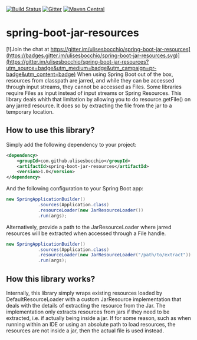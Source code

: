 [![Build Status](https://travis-ci.org/ulisesbocchio/spring-boot-jar-resources.svg?branch=master)](https://travis-ci.org/ulisesbocchio/spring-boot-jar-resources)
[![Gitter](https://badges.gitter.im/Join%20Chat.svg)](https://gitter.im/ulisesbocchio/spring-boot-jar-resources?utm_source=badge&utm_medium=badge&utm_campaign=pr-badge)
[![Maven Central](https://maven-badges.herokuapp.com/maven-central/com.github.ulisesbocchio/spring-boot-jar-resources/badge.svg?style=plastic)](https://maven-badges.herokuapp.com/maven-central/com.github.ulisesbocchio/spring-boot-jar-resources)

# spring-boot-jar-resources

[![Join the chat at https://gitter.im/ulisesbocchio/spring-boot-jar-resources](https://badges.gitter.im/ulisesbocchio/spring-boot-jar-resources.svg)](https://gitter.im/ulisesbocchio/spring-boot-jar-resources?utm_source=badge&utm_medium=badge&utm_campaign=pr-badge&utm_content=badge)
When using Spring Boot out of the box, resources from classpath are jarred, and while they can be accessed through input streams, they cannot be accessed as Files. Some libraries require Files as input instead of input streams or Spring Resources. This library deals whith that limitation by allowing you to do resource.getFile() on any jarred resource. It does so by extracting the file from the jar to a temporary location.

## How to use this library?

Simply add the following dependency to your project:

```xml
<dependency>
	<groupId>com.github.ulisesbocchio</groupId>
	<artifactId>spring-boot-jar-resources</artifactId>
	<version>1.0</version>
</dependency>
```

And the following configuration to your Spring Boot app:

```java
new SpringApplicationBuilder()
            .sources(Application.class)
            .resourceLoader(new JarResourceLoader())
            .run(args);
```

Alternatively, provide a path to the JarResourceLoader where jarred resources will be extracted when accessed through a File handle.

```java
new SpringApplicationBuilder()
            .sources(Application.class)
            .resourceLoader(new JarResourceLoader("/path/to/extract"))
            .run(args);
```

## How this library works?

Internally, this library simply wraps existing resources loaded by DefaultResourceLoader with a custom JarResource implementation that deals with the details of extracting the resource from the Jar. The implementation only extracts resources from jars if they need to be extracted, i.e. if actually being inside a jar. If for some reason, such as when running within an IDE or using an absolute path to load resources, the resources are not inside a jar, then the actual file is used instead.

## 
